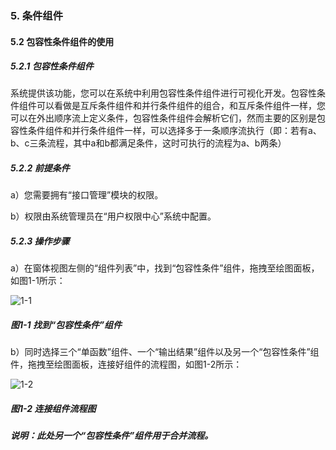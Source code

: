 ### 5. 条件组件

#### 5.2 包容性条件组件的使用

##### 5.2.1 包容性条件组件

系统提供该功能，您可以在系统中利用包容性条件组件进行可视化开发。包容性条件组件可以看做是互斥条件组件和并行条件组件的组合，和互斥条件组件一样，您可以在外出顺序流上定义条件，包容性条件组件会解析它们，然而主要的区别是包容性条件组件和并行条件组件一样，可以选择多于一条顺序流执行（即：若有a、b、c三条流程，其中a和b都满足条件，这时可执行的流程为a、b两条）

##### 5.2.2 前提条件

a）您需要拥有“接口管理”模块的权限。

b）权限由系统管理员在“用户权限中心”系统中配置。

##### 5.2.3 操作步骤

a）在窗体视图左侧的“组件列表”中，找到“包容性条件”组件，拖拽至绘图面板，如图1-1所示：

![1-1](https://www.feisuanyz.com/fsimage/zc-image/cz_22_2_3_1.png)

##### 图1-1 找到“包容性条件”组件

b）同时选择三个“单函数”组件、一个“输出结果”组件以及另一个“包容性条件”组件，拖拽至绘图面板，连接好组件的流程图，如图1-2所示：

![1-2](https://www.feisuanyz.com/fsimage/zc-image/cz_22_2_3_2.png)

##### 图1-2 连接组件流程图

##### 说明：此处另一个“包容性条件”组件用于合并流程。
